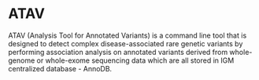 # ATAV

ATAV (Analysis Tool for Annotated Variants) is a command line tool that is designed to detect complex disease-associated rare genetic variants by performing association analysis on annotated variants derived from whole-genome or whole-exome sequencing data which are all stored in IGM centralized database - AnnoDB.
